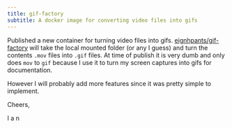 ```yaml
---
title: gif-factory
subtitle: A docker image for converting video files into gifs
---
```


Published a new container for turning video files into gifs. [eignhpants/gif-factory](https://hub.docker.com/repository/docker/eignhpants/gif-factory) will take the local mounted folder (or any I guess) and turn the contents `.mov` files into `.gif` files. At time of publish it is very dumb and only does `mov` to `gif` because I use it to turn my screen captures into gifs for documentation.

However I will probably add more features since it was pretty simple to implement.

Cheers,

I a n
